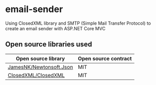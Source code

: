 # email-sender
Using ClosedXML library and SMTP (Simple Mail Transfer Protocol) to create an email sender with ASP.NET Core MVC

## Open source libraries used

Open source library | Open source contract
--- | --- 
[JamesNK/Newtonsoft.Json](https://github.com/JamesNK/Newtonsoft.Json) | MIT
[ClosedXML/ClosedXML](https://github.com/ClosedXML/ClosedXML) | MIT